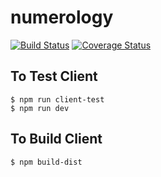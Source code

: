 # numerology
[![Build Status](https://secure.travis-ci.org/mike-hewitson/numerology.png?branch=master)](https://travis-ci.org/mike-hewitson/numerology)
[![Coverage Status](https://coveralls.io/repos/github/mike-hewitson/numerology/badge.svg?branch=master)](https://coveralls.io/github/mike-hewitson/numerology?branch=master)

 ## To Test Client
 ```
 $ npm run client-test
 $ npm run dev
 ```

 ## To Build Client
```
$ npm build-dist
```
